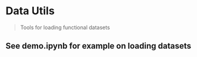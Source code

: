 # Data Utils
> Tools for loading functional datasets

## See demo.ipynb for example on loading datasets